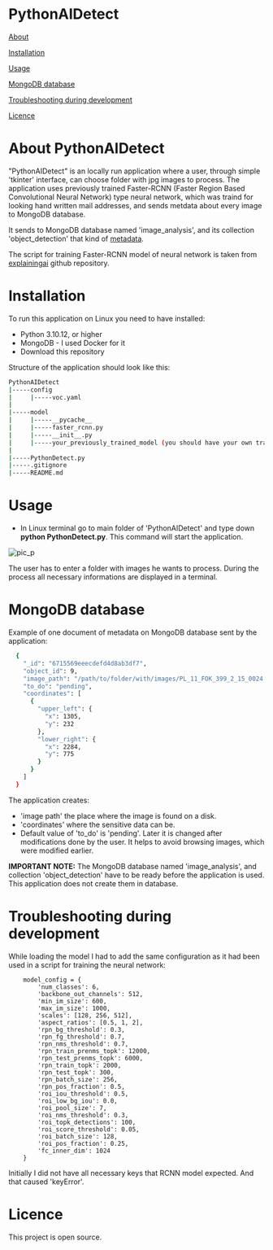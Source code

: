 # PythonAIDetect

[About](#about-pythonaidetect)

[Installation](#installation)

[Usage](#usage)

[MongoDB database](#mongodb-database)

[Troubleshooting during development](#troubleshooting-during-development)

[Licence](#licence)


# About PythonAIDetect

"PythonAIDetect" is an locally run application where a user, through simple 'tkinter' interface, can choose folder with jpg images to process. The application uses previously trained Faster-RCNN (Faster Region Based Convolutional Neural Network) type neural network, which was traind for looking hand written mail addresses, and sends metdata about every image to MongoDB database. 

It sends to MongoDB database named 'image_analysis', and its collection 'object_detection' that kind of [metadata](#mongodb-database).

The script for training Faster-RCNN model of neural network is taken from [explainingai](https://github.com/explainingai-code/FasterRCNN-PyTorch?tab=readme-ov-file) github repository.

# Installation

To run this application on Linux you need to have installed:
- Python 3.10.12, or higher
- MongoDB - I used Docker for it
- Download this repository

Structure of the application should look like this:
```bash
PythonAIDetect
|-----config
|     |-----voc.yaml
|
|-----model
|     |-----__pycache__
|     |-----faster_rcnn.py
|     |-----__init__.py
|     |-----your_previously_trained_model (you should have your own trained model here; file with .pth extension)
|
|-----PythonDetect.py
|-----.gitignore
|-----README.md
```


# Usage 

- In Linux terminal go to main folder of 'PythonAIDetect' and type down **python PythonDetect.py**. This command will start the application.

![pic_p](https://github.com/user-attachments/assets/e5dd26ff-ae5e-4b79-88f5-fd4ac76c28d1)

The user has to enter a folder with images he wants to process. During the process all necessary informations are displayed in a terminal.

# MongoDB database

Example of one document of metadata on MongoDB database sent by the application:
```bash
  {
    "_id": "6715569eeecdefd4d8ab3df7",
    "object_id": 9,
    "image_path": "/path/to/folder/with/images/PL_11_FOK_399_2_15_0024.jpg",
    "to_do": "pending",
    "coordinates": [
      {
        "upper_left": {
          "x": 1305,
          "y": 232
        },
        "lower_right": {
          "x": 2284,
          "y": 775
        }
      }
    ]
  }
```

The application creates: 
- 'image path' the place where the image is found on a disk.
- 'coordinates' where the sensitive data can be. 
- Default value of 'to_do' is 'pending'. Later it is changed after modifications done by the user. It helps to avoid browsing images, which were modified earlier.

**IMPORTANT NOTE:** The MongoDB database named 'image_analysis', and collection 'object_detection' have to be ready before the application is used. This application does not create them in database. 

# Troubleshooting during development
While loading the model I had to add the same configuration as it had been used in a script for training the neural network: 
```
    model_config = {
        'num_classes': 6,
        'backbone_out_channels': 512,
        'min_im_size': 600,
        'max_im_size': 1000,
        'scales': [128, 256, 512],
        'aspect_ratios': [0.5, 1, 2],
        'rpn_bg_threshold': 0.3,
        'rpn_fg_threshold': 0.7,
        'rpn_nms_threshold': 0.7,
        'rpn_train_prenms_topk': 12000,
        'rpn_test_prenms_topk': 6000,
        'rpn_train_topk': 2000,
        'rpn_test_topk': 300,
        'rpn_batch_size': 256,
        'rpn_pos_fraction': 0.5,
        'roi_iou_threshold': 0.5,
        'roi_low_bg_iou': 0.0,
        'roi_pool_size': 7,
        'roi_nms_threshold': 0.3,
        'roi_topk_detections': 100,
        'roi_score_threshold': 0.05,
        'roi_batch_size': 128,
        'roi_pos_fraction': 0.25,
        'fc_inner_dim': 1024
    }
```
Initially I did not have all necessary keys that RCNN model expected. And that caused 'keyError'.

# Licence
This project is open source.
